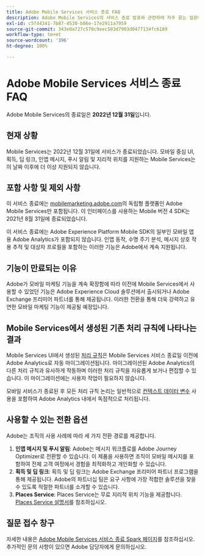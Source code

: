 ```yaml
---
title: Adobe Mobile Services 서비스 종료 FAQ
description: Adobe Mobile Services의 서비스 종료 발표와 관련하여 자주 묻는 질문에 대한 답변을 얻으십시오.
exl-id: c5f44341-7b87-4530-b86e-17e2911a7959
source-git-commit: 343e0a727c570c9eec503d7903d0477134fc6189
workflow-type: tm+mt
source-wordcount: '396'
ht-degree: 100%

---
```


# Adobe Mobile Services 서비스 종료 FAQ

Adobe Mobile Services의 종료일은 **2022년 12월 31일**&#x200B;입니다.

## 현재 상황

Mobile Services는 2022년 12월 31일에 서비스가 종료되었습니다. 모바일 중심 UI, 획득, 딥 링크, 인앱 메시지, 푸시 알림 및 지리적 위치를 지원하는 Mobile Services는 이 날짜 이후에 더 이상 지원되지 않습니다.

## 포함 사항 및 제외 사항

이 서비스 종료에는 [mobilemarketing.adobe.com](https://mobilemarketing.adobe.com)의 독립형 플랫폼인 Adobe Mobile Services만 포함됩니다. 이 인터페이스를 사용하는 Mobile 버전 4 SDK는 2021년 8월 31일에 종료되었습니다.

이 서비스 종료에는 Adobe Experience Platform Mobile SDK의 일부인 모바일 앱용 Adobe Analytics가 포함되지 않습니다. 인앱 동작, 수명 주기 분석, 메시지 상호 작용 추적 및 대상자 프로필을 포함하는 이러한 기능은 Adobe에서 계속 지원됩니다.

## 기능이 만료되는 이유

Adobe가 모바일 마케팅 기능을 계속 확장함에 따라 이전에 Mobile Services에서 사용할 수 있었던 기능은 Adobe Experience Cloud 솔루션에서 출시되거나 Adobe Exchange 프리미어 파트너를 통해 제공됩니다. 이러한 전환을 통해 더욱 강력하고 유연한 모바일 마케팅 기능이 제공될 예정입니다.

## Mobile Services에서 생성된 기존 처리 규칙에 나타나는 결과

Mobile Services UI에서 생성된 [처리 규칙](https://experienceleague.adobe.com/docs/analytics/admin/admin-tools/processing-rules/processing-rules.html?lang=ko)은 Mobile Services 서비스 종료일 이전에 Adobe Analytics로 자동 마이그레이션됩니다. 마이그레이션된 Adobe Analytics의 다른 처리 규칙과 유사하게 작동하며 이러한 처리 규칙을 자유롭게 보거나 편집할 수 있습니다. 이 마이그레이션에는 사용자 작업이 필요하지 않습니다.

모바일 서비스가 종료된 후 모든 처리 규칙 논리는 일반적으로 [컨텍스트 데이터 변수](https://experienceleague.adobe.com/docs/analytics/implementation/vars/page-vars/contextdata.html?lang=ko-KR) 사용을 포함하여 Adobe Analytics 내에서 독점적으로 처리됩니다.

## 사용할 수 있는 전환 옵션

Adobe는 조직의 사용 사례에 따라 세 가지 전환 경로를 제공합니다.

1. **인앱 메시지 및 푸시 알림**: Adobe는 메시지 워크플로를 Adobe Journey Optimizer로 전환할 수 있습니다. 이 제품을 사용하면 조직이 모바일 메시지를 포함하여 전체 고객 여정에서 경험을 최적화하고 개인화할 수 있습니다.
1. **획득 및 딥 링크**: 획득 및 딥 링크는 Adobe Exchange 프리미어 파트너 프로그램을 통해 제공됩니다. Adobe의 파트너십 팀은 요구 사항에 가장 적합한 솔루션을 찾을 수 있도록 적절한 파트너를 소개할 수 있습니다.
1. **Places Service**: Places Service는 무료 지리적 위치 기능을 제공합니다. [Places Service 설명서](https://experienceleague.adobe.com/docs/places/using/home.html?lang=ko-KR)를 참조하십시오.

## 질문 접수 창구

자세한 내용은 [Adobe Mobile Services 서비스 종료 Spark 페이지](https://spark.adobe.com/page/C6D30y09zaRpD/)를 참조하십시오. 추가적인 문의 사항이 있으면 Adobe 담당자에게 문의하십시오.

